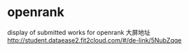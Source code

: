 # openrank
display of submitted works for openrank
大屏地址 http://student.dataease2.fit2cloud.com/#/de-link/5NubZqqe
